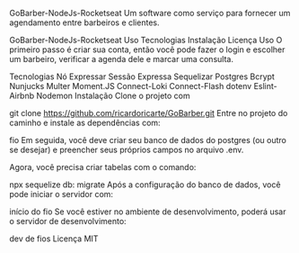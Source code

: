 GoBarber-NodeJs-Rocketseat
Um software como serviço para fornecer um agendamento entre barbeiros e clientes.

GoBarber-NodeJs-Rocketseat
Uso
Tecnologias
Instalação
Licença
Uso
O primeiro passo é criar sua conta, então você pode fazer o login e escolher um barbeiro, verificar a agenda dele e marcar uma consulta.

Tecnologias
Nó
Expressar
Sessão Expressa
Sequelizar
Postgres
Bcrypt
Nunjucks
Multer
Moment.JS
Connect-Loki
Connect-Flash
dotenv
Eslint-Airbnb
Nodemon
Instalação
Clone o projeto com

git clone https://github.com/ricardoricarte/GoBarber.git
Entre no projeto do caminho e instale as dependências com:

fio
Em seguida, você deve criar seu banco de dados do postgres (ou outro se desejar) e preencher seus próprios campos no arquivo .env.

Agora, você precisa criar tabelas com o comando:

npx sequelize db: migrate
Após a configuração do banco de dados, você pode iniciar o servidor com:

início do fio
Se você estiver no ambiente de desenvolvimento, poderá usar o servidor de desenvolvimento:

dev de fios
Licença
MIT